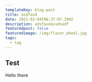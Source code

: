 ```yaml
---
templateKey: blog-post
title: asdfasd
date: 2021-02-04T06:37:07.299Z
description: adsfasdassdsadf
featuredpost: false
featuredimage: /img/flavor_wheel.jpg
tags:
  - tag
---
```

## Test

Hello there